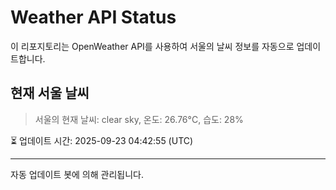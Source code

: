 
# Weather API Status

이 리포지토리는 OpenWeather API를 사용하여 서울의 날씨 정보를 자동으로 업데이트합니다.

## 현재 서울 날씨
> 서울의 현재 날씨: clear sky, 온도: 26.76°C, 습도: 28%

⏳ 업데이트 시간: 2025-09-23 04:42:55 (UTC)

---
자동 업데이트 봇에 의해 관리됩니다.
